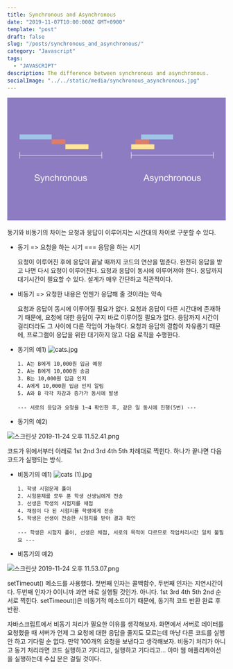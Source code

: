 ```yaml
---
title: Synchronous and Asynchronous
date: "2019-11-07T10:00:000Z GMT+0900"
template: "post"
draft: false
slug: "/posts/synchronous_and_asynchronous/"
category: "Javascript"
tags:
  - "JAVASCRIPT"
description: The difference between synchronous and asynchronous.
socialImage: "../../static/media/synchronous_asynchronous.jpg"
---
```


<img src="../../static/media/synchronous_asynchronous.jpg">

동기와 비동기의 차이는 요청과 응답이 이루어지는 시간대의 차이로 구분할 수 있다.

- 동기 => 요청을 하는 시기 === 응답을 하는 시기

  요청이 이루어진 후에 응답이 끝날 때까지 코드의 연산을 멈춘다.
  완전히 응답을 받고 나면 다시 요청이 이루어진다.
  요청과 응답이 동시에 이루어져야 한다.
  응답까지 대기시간이 필요할 수 있다.
  설계가 매우 간단하고 직관적이다.

- 비동기 => 요청한 내용은 언젠가 응답해 줄 것이라는 약속

  요청과 응답이 동시에 이루어질 필요가 없다.
  요청과 응답이 다른 시간대에 존재하기 때문에, 요청에 대한 응답이 구지 바로 이루어질 필요가 없다.
  응답까지 시간이 걸리더라도 그 사이에 다른 작업이 가능하다.
  요청과 응답의 결합이 자유롭기 때문에, 프로그램이 응답을 위한 대기하지 않고 다음 로직을 수행한다.

* 동기의 예1)
  ![cats.jpg](https://images.velog.io/post-images/qkrcndtlr123/fb2d1d20-0ec7-11ea-b9b6-db6f75ab0b59/cats.jpg)

      1. A는 B에게 10,000원 입금 예정
      2. A는 B에게 10,000원 송금
      3. B는 10,000원 입금 인지
      4. A에게 10,000원 입금 인지 알림
      5. A와 B 각각 차감과 증가가 동시에 발생

      --- 서로의 응답과 요청을 1~4 확인한 후, 같은 일 동시에 진행(5번) ---

* 동기의 예2)

![스크린샷 2019-11-24 오후 11.52.41.png](https://images.velog.io/post-images/qkrcndtlr123/4c59fd10-0eca-11ea-aed4-753bac4a5f07/-2019-11-24-11.52.41.png)

코드가 위에서부터 아래로
1st
2nd
3rd
4th
5th
차례대로 찍힌다. 하나가 끝나면 다음 코드가 실행되는 방식.

- 비동기의 예1)
  ![cats (1).jpg](https://images.velog.io/post-images/qkrcndtlr123/a12201f0-0ec8-11ea-974e-9b2d01a9a549/cats-1.jpg)

      1. 학생 시험문제 풀이
      2. 시험문제를 모두 푼 학생 선생님에게 전송
      3. 선생은 학생의 시험지를 채점
      4. 채점이 다 된 시험지를 학생에게 전송
      5. 학생은 선생이 전송한 시험지를 받아 결과 확인

      --- 학생은 시험지 풀이, 선생은 채점, 서로의 목적이 다르므로 작업처리시간 일치 불필요 ---

* 비동기의 예2)

![스크린샷 2019-11-24 오후 11.53.07.png](https://images.velog.io/post-images/qkrcndtlr123/bb033bd0-0ecc-11ea-a710-73066240b450/-2019-11-24-11.53.07.png)

setTimeout() 메소드를 사용했다. 첫번째 인자는 콜백함수, 두번째 인자는 지연시간이다.
두번째 인자가 0이니까 과연 바로 실행될 것인가. 아니다.
1st
3rd
4th
5th
2nd
순서로 찍힌다. setTimeout()은 비동기적 메소드이기 때문에, 동기적 코드 반환 완료 후 반환.

자바스크립트에서 비동기 처리가 필요한 이유를 생각해보자.
화면에서 서버로 데이터를 요청했을 때 서버가 언제 그 요청에 대한 응답을 줄지도 모르는데 마냥 다른 코드를 실행 안 하고 기다릴 순 없다. 만약 100개의 요청을 보낸다고 생각해보자. 비동기 처리가 아니고 동기 처리라면 코드 실행하고 기다리고, 실행하고 기다리고... 아마 웹 애플리케이션을 실행하는데 수십 분은 걸릴 것이다.
